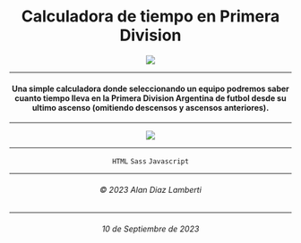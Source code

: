<h1 align="center">
  Calculadora de tiempo en Primera Division
</h1>

<p align="center">
  <a href="https://diaz-lamberti.github.io/Calculadora-de-tiempo-en-Primera-Division/">
    <img src="https://res.cloudinary.com/dvrkhos9z/image/upload/v1694367472/logo-lpf_jj2kuq.png">
  </a>
</p>

------------

<h4 align="center">
  Una simple calculadora donde seleccionando un equipo podremos saber cuanto tiempo lleva en la Primera Division Argentina de futbol desde su ultimo ascenso (omitiendo descensos y ascensos anteriores).
</h4>

------------

<p align="center">
  <img src="https://res.cloudinary.com/dvrkhos9z/image/upload/v1694368057/Untitled_enpfau.jpg">
</p>

------------

<p align="center">
  <code>HTML</code>
  <code>Sass</code>
  <code>Javascript</code>
</p>

------------
<h6 align="center">
 &copy; 2023 Alan Diaz Lamberti
</h6>

------------

<h6 align="center">
  10 de Septiembre de 2023
</h6>
